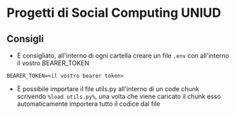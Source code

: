 # Progetti di Social Computing UNIUD

## Consigli

* È consigliato, all'interno di ogni cartella creare un file `.env` con all'interno il vostro BEARER_TOKEN

```env
BEARER_TOKEN=<il vostro bearer token>
```

* È possibile importare il file utils.py all'interno di un code chunk scrivendo `%load utils.py%`, una volta che viene caricato il chunk esso automaticamente importera tutto il codice dal file